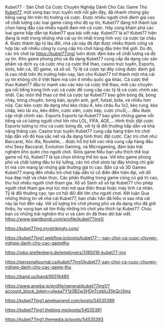 Kubet77 - Sân Chơi Cá Cược Chuyên Nghiệp Dành Cho Các Game Thủ
[Kubet77](https://kubet77.ing/), một sòng bạc trực tuyến mới nổi gần đây, đã nhanh chóng gây tiếng vang lớn trên thị trường cá cược. Được nhiều người chơi đánh giá cao về chất lượng các loại game cũng như độ uy tín, Kubet77 đang trở thành lựa chọn hàng đầu của nhiều người đam mê cá cược. Hãy cùng khám phá các loại game hấp dẫn tại Kubet77 qua bài viết này.
Kubet77 là ai?
Kubet77 hiện đang là một trong những nhà cái uy tín nhất trong lĩnh vực cá cược tại châu Á. Được thành lập từ lâu đời, nhà cái này đã đạt được nhiều thành công và hợp tác với nhiều công ty cung cấp trò chơi hàng đầu trên thế giới. Do đó, các trò chơi tại https://kubet77.ing/ luôn được đảm bảo về chất lượng và độ uy tín.
Kho game phong phú và đa dạng
Kubet77 cung cấp đa dạng các sản phẩm và dịch vụ cá cược như cá cược thể thao, casino trực tuyến, Esports, slots, bắn cá, 3D game, và xổ số. Tỷ lệ cá cược tại đây cũng được đánh giá là cao nhất trên thị trường hiện nay, làm cho Kubet77 trở thành một nhà cái uy tín không chỉ ở Việt Nam mà còn ở nhiều quốc gia khác.
Cá cược thể thao
Kubet77 đầu tư mạnh vào các kèo cá cược thể thao, mời các chuyên gia nổi tiếng trong lĩnh vực cá cược để cung cấp các tỷ lệ cá cược chính xác nhất. Các môn thể thao có thể cá cược tại Kubet77 bao gồm bóng đá, bóng chày, bóng chuyền, bóng bàn, quyền anh, golf, futsal, bida, và nhiều hơn nữa. Các kèo cược đa dạng như kèo châu Á, kèo châu Âu 1x2, kèo rung, kèo chấp, kèo tài xỉu, kèo điểm, cược xiên, cược kép, cược chuỗi,... đều được cập nhật chính xác.
Esports
Esports tại Kubet77 bao gồm những game nổi tiếng và có lượng người chơi lớn như LOL, FIFA, AOE,... Hình thức đặt cược Esports tương tự như cá cược bóng đá, với tỷ lệ đổi thưởng hấp dẫn và khả năng thắng cao.
Casino trực tuyến
Kubet77 cung cấp hàng trăm trò chơi hấp dẫn với đồ họa sắc nét và đa dạng hình thức đặt cược. Các trò chơi như Baccarat, Xóc đĩa, Roulette,... được hỗ trợ bởi các nhà cung cấp hàng đầu như Sexy Baccarat, Evolution Gaming, và Microgaming, đảm bảo trải nghiệm khó quên cho người chơi.
Slots game
Nếu bạn yêu thích thể loại game nổ hũ, Kubet77 là lựa chọn không thể bỏ qua. Với kho game phong phú và chất lượng đầu tư kỹ lưỡng, các trò chơi slots tại đây không chỉ giải trí mà còn mang lại những giải thưởng giá trị cao.
Bắn cá và 3D Games
Kubet77 mang đến nhiều trò chơi hấp dẫn từ cổ điển đến hiện đại, với đồ họa đẹp mắt và chân thực. Các phần thưởng trong game cũng có giá trị cao, thu hút nhiều người chơi tham gia.
Xổ số
Sảnh xổ số tại Kubet77 cho phép người chơi tham gia mọi lúc mọi nơi qua điện thoại hoặc máy tính cá nhân. Tỷ lệ đổi thưởng cao, tạo cơ hội đổi đời lớn cho người chơi.
Kết luận
Qua những thông tin về nhà cái Kubet77, bạn chắc hẳn đã hiểu vì sao nhà cái này lại hot đến vậy. Với số lượng trò chơi phong phú và đa dạng như đã giới thiệu, hy vọng bạn sẽ tìm thấy những trò chơi yêu thích tại Kubet77. Chúc bạn có những trải nghiệm thú vị và cảm ơn đã theo dõi bài viết.
https://www.giantbomb.com/profile/kubet77ing1/

https://kubet77ing.mystrikingly.com/

https://kubet77ing1.webflow.io/posts/kubet77---san-choi-ca-cuoc-chuyen-nghiep-danh-cho-cac-gamethu

https://jobs.greifenberg.de/employers/3185016-kubet77-ing

https://personaljournal.ca/kubet77ing1/kubet77-san-choi-ca-cuoc-chuyen-nghiep-danh-cho-cac-game-thu

https://band.us/band/95516480

https://www.ameba.jp/profile/general/kubet77ing1/?account_block_token=uIwaa7Y1z0B2w3HDnTcebIu35kQcl3mz

https://kubet77ing1.amebaownd.com/posts/54535389

https://kubet77ing1.theblog.me/posts/54535391

https://kubet77ing1.themedia.jp/posts/54535393


